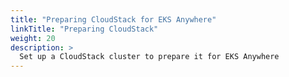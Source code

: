 ```yaml
---
title: "Preparing CloudStack for EKS Anywhere"
linkTitle: "Preparing CloudStack"
weight: 20
description: >
  Set up a CloudStack cluster to prepare it for EKS Anywhere
---
```

